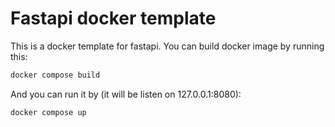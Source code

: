 # Fastapi docker template
This is a docker template for fastapi.
You can build docker image by running this:
```bash
docker compose build
```
And you can run it by (it will be listen on 127.0.0.1:8080):
```bash
docker compose up
```
